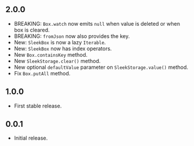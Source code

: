 ## 2.0.0
* BREAKING: `Box.watch` now emits `null` when value is deleted or when box is cleared.
* BREAKING: `fromJson` now also provides the key.
* New: `SleekBox` is now a lazy `Iterable`.
* New: `SleekBox` now has index operators.
* New `Box.containsKey` method.
* New `SleekStorage.clear()` method.
* New optional `defaultValue` parameter on `SleekStorage.value()` method.
* Fix `Box.putAll` method.

## 1.0.0
* First stable release.

## 0.0.1
* Initial release.
